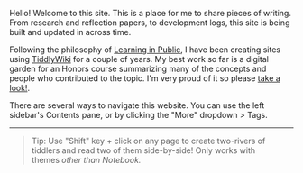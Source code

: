 Hello! Welcome to this site. This is a place for me to share pieces of writing. From research and reflection papers, to development logs, this site is being built and updated in across time.

Following the philosophy of [Learning in Public](https://www.swyx.io/learn-in-public), I have been creating sites using [TiddlyWiki](https://tiddlywiki.com/) for a couple of years. My best work so far is a digital garden for an Honors course summarizing many of the concepts and people who contributed to the topic. I'm very proud of it so please [take a look!](https://maryseph.github.io/Happiness-The-Meaning-of-Life-A-Philosophy-Mind-Garden/).

There are several ways to navigate this website. You can use the left sidebar's Contents pane, or by clicking the "More" dropdown > Tags.

---

> Tip: Use "Shift" key + click on any page to create two-rivers of tiddlers and read two of them side-by-side! Only works with themes _other than Notebook._

